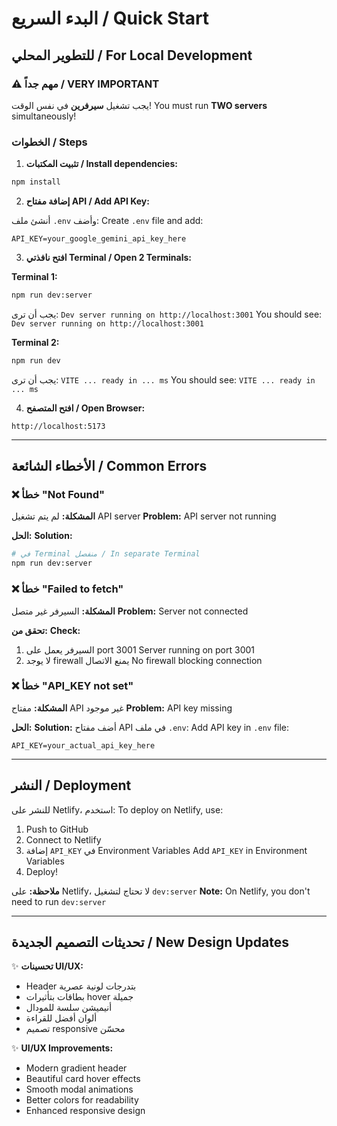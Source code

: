 # البدء السريع / Quick Start

## للتطوير المحلي / For Local Development

### ⚠️ مهم جداً / VERY IMPORTANT

يجب تشغيل **سيرفرين** في نفس الوقت!
You must run **TWO servers** simultaneously!

### الخطوات / Steps

1. **تثبيت المكتبات / Install dependencies:**
```bash
npm install
```

2. **إضافة مفتاح API / Add API Key:**

أنشئ ملف `.env` وأضف:
Create `.env` file and add:

```env
API_KEY=your_google_gemini_api_key_here
```

3. **افتح نافذتي Terminal / Open 2 Terminals:**

**Terminal 1:**
```bash
npm run dev:server
```
يجب أن ترى: `Dev server running on http://localhost:3001`
You should see: `Dev server running on http://localhost:3001`

**Terminal 2:**
```bash
npm run dev
```
يجب أن ترى: `VITE ... ready in ... ms`
You should see: `VITE ... ready in ... ms`

4. **افتح المتصفح / Open Browser:**
```
http://localhost:5173
```

---

## الأخطاء الشائعة / Common Errors

### ❌ خطأ "Not Found"

**المشكلة:** لم يتم تشغيل API server
**Problem:** API server not running

**الحل:**
**Solution:**
```bash
# في Terminal منفصل / In separate Terminal
npm run dev:server
```

### ❌ خطأ "Failed to fetch"

**المشكلة:** السيرفر غير متصل
**Problem:** Server not connected

**تحقق من:**
**Check:**
1. السيرفر يعمل على port 3001
   Server running on port 3001
2. لا يوجد firewall يمنع الاتصال
   No firewall blocking connection

### ❌ خطأ "API_KEY not set"

**المشكلة:** مفتاح API غير موجود
**Problem:** API key missing

**الحل:**
**Solution:**
أضف مفتاح API في ملف `.env`:
Add API key in `.env` file:
```env
API_KEY=your_actual_api_key_here
```

---

## النشر / Deployment

للنشر على Netlify، استخدم:
To deploy on Netlify, use:

1. Push to GitHub
2. Connect to Netlify
3. إضافة `API_KEY` في Environment Variables
   Add `API_KEY` in Environment Variables
4. Deploy!

**ملاحظة:** على Netlify، لا تحتاج لتشغيل `dev:server`
**Note:** On Netlify, you don't need to run `dev:server`

---

## تحديثات التصميم الجديدة / New Design Updates

✨ **تحسينات UI/UX:**
- Header بتدرجات لونية عصرية
- بطاقات بتأثيرات hover جميلة
- أنيميشن سلسة للمودال
- ألوان أفضل للقراءة
- تصميم responsive محسّن

✨ **UI/UX Improvements:**
- Modern gradient header
- Beautiful card hover effects
- Smooth modal animations
- Better colors for readability
- Enhanced responsive design
